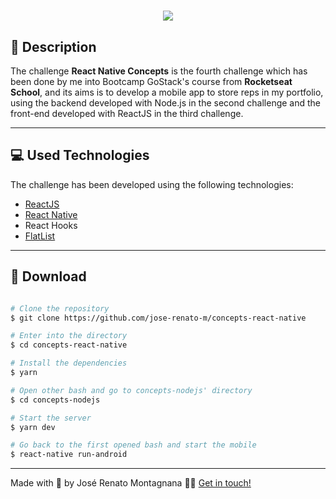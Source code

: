 <h1 align="center">
  <img src="https://ik.imagekit.io/dfw3q47dv0/React_Native_logo_u_ZuOWyvT.png">
</h1>

## 📝 Description

The challenge **React Native Concepts** is the fourth challenge which has been done by me into Bootcamp GoStack's course from **Rocketseat School**, and its aims is to develop a mobile app to store reps in my portfolio, using the backend developed with Node.js in the second challenge and the front-end developed with ReactJS in the third challenge.

---

## 💻 Used Technologies

The challenge has been developed using the following technologies:

- [ReactJS](https://pt-br.reactjs.org/)
- [React Native](https://reactnative.dev/)
- React Hooks
- [FlatList](https://reactnative.dev/docs/flatlist)

---

## 📁 Download

```bash

# Clone the repository
$ git clone https://github.com/jose-renato-m/concepts-react-native

# Enter into the directory
$ cd concepts-react-native

# Install the dependencies
$ yarn

# Open other bash and go to concepts-nodejs' directory
$ cd concepts-nodejs

# Start the server
$ yarn dev

# Go back to the first opened bash and start the mobile
$ react-native run-android

```

---

Made with 💙 by José Renato Montagnana 👋🏻 [Get in touch!](https://www.linkedin.com/in/joserenato-devfullstack/)
